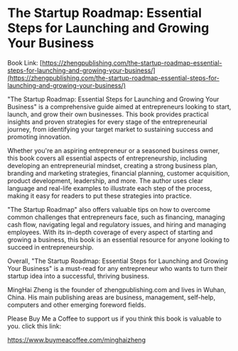 # The Startup Roadmap: Essential Steps for Launching and Growing Your Business

Book Link: [https://zhengpublishing.com/the-startup-roadmap-essential-steps-for-launching-and-growing-your-business/](https://zhengpublishing.com/the-startup-roadmap-essential-steps-for-launching-and-growing-your-business/)

"The Startup Roadmap: Essential Steps for Launching and Growing Your Business" is a comprehensive guide aimed at entrepreneurs looking to start, launch, and grow their own businesses. This book provides practical insights and proven strategies for every stage of the entrepreneurial journey, from identifying your target market to sustaining success and promoting innovation.

Whether you're an aspiring entrepreneur or a seasoned business owner, this book covers all essential aspects of entrepreneurship, including developing an entrepreneurial mindset, creating a strong business plan, branding and marketing strategies, financial planning, customer acquisition, product development, leadership, and more. The author uses clear language and real-life examples to illustrate each step of the process, making it easy for readers to put these strategies into practice.

"The Startup Roadmap" also offers valuable tips on how to overcome common challenges that entrepreneurs face, such as financing, managing cash flow, navigating legal and regulatory issues, and hiring and managing employees. With its in-depth coverage of every aspect of starting and growing a business, this book is an essential resource for anyone looking to succeed in entrepreneurship.

Overall, "The Startup Roadmap: Essential Steps for Launching and Growing Your Business" is a must-read for any entrepreneur who wants to turn their startup idea into a successful, thriving business.

MingHai Zheng is the founder of zhengpublishing.com and lives in Wuhan, China. His main publishing areas are business, management, self-help, computers and other emerging foreword fields.

Please Buy Me a Coffee to support us if you think this book is valuable to you. click this link:

https://www.buymeacoffee.com/minghaizheng
